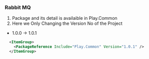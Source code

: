 ### Rabbit MQ
1. Package and its detail is availaible in Play.Common
2. Here we Only Changing the Version No of the Project
- 1.0.0 -> 1.0.1
```xml
  <ItemGroup>
    <PackageReference Include="Play.Common" Version="1.0.1" />
  </ItemGroup>
```